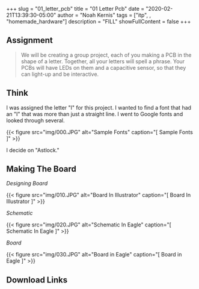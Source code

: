 +++
slug = "01_letter_pcb"
title = "01 Letter Pcb"
date = "2020-02-21T13:39:30-05:00"
author = "Noah Kernis"
tags = ["itp", , "homemade_hardware"]
description = "FILL"
showFullContent = false
+++

<!-- {{< figure src="img/..." alt="..." caption="[ ... ]" >}} -->

## Assignment

> We will be creating a group project, each of you making a PCB in the shape of a letter. Together, all your letters will spell a phrase. Your PCBs will have LEDs on them and a capacitive sensor, so that they can light-up and be interactive. 

## Think

I was assigned the letter "I" for this project. I wanted to find a font that had an "I" that was more than just a straight line. I went to Google fonts and looked through several. 

{{< figure src="img/000.JPG" alt="Sample Fonts" caption="[ Sample Fonts ]" >}}

I decide on "Astlock."

## Making The Board

*Designing Board*

{{< figure src="img/010.JPG" alt="Board In Illustrator" caption="[ Board In Illustrator ]" >}}

*Schematic*

{{< figure src="img/020.JPG" alt="Schematic In Eagle" caption="[ Schematic In Eagle ]" >}}

*Board*

{{< figure src="img/030.JPG" alt="Board in Eagle" caption="[ Board in Eagle ]" >}}

## Download Links
